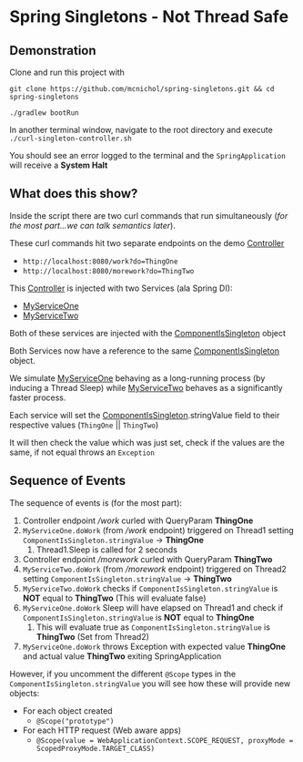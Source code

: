 # Spring Singletons - Not Thread Safe

## Demonstration
Clone and run this project with

`git clone https://github.com/mcnichol/spring-singletons.git && cd spring-singletons`

`./gradlew bootRun`

In another terminal window, navigate to the root directory and execute `./curl-singleton-controller.sh`

You should see an error logged to the terminal and the `SpringApplication` will receive a **System Halt**

## What does this show?
Inside the script there are two curl commands that run simultaneously (*for the most part...we can talk semantics later*).

These curl commands hit two separate endpoints on the demo [Controller](./src/main/java/com/mcnichol/spring/Controller.java)
 * `http://localhost:8080/work?do=ThingOne`
 * `http://localhost:8080/morework?do=ThingTwo`

This [Controller](./src/main/java/com/mcnichol/spring/Controller.java) is injected with two Services (ala Spring DI):
 * [MyServiceOne](./src/main/java/com/mcnichol/spring/MyServiceOne.java)
 * [MyServiceTwo](./src/main/java/com/mcnichol/spring/MyServiceTwo.java)

Both of these services are injected with the [ComponentIsSingleton](./src/main/java/com/mcnichol/spring/ComponentIsSingleton.java) object

Both Services now have a reference to the same [ComponentIsSingleton](./src/main/java/com/mcnichol/spring/ComponentIsSingleton.java) object.

We simulate [MyServiceOne](./src/main/java/com/mcnichol/spring/MyServiceOne.java) behaving as a long-running process (by inducing a Thread Sleep) while [MyServiceTwo](./src/main/java/com/mcnichol/spring/MyServiceTwo.java) behaves as a significantly faster process. 

Each service will set the [ComponentIsSingleton](./src/main/java/com/mcnichol/spring/ComponentIsSingleton.java).stringValue field to their respective values (`ThingOne` || `ThingTwo`)

It will then check the value which was just set, check if the values are the same, if not equal throws an `Exception`

## Sequence of Events

The sequence of events is (for the most part):
1. Controller endpoint */work* curled with QueryParam **ThingOne**
1. `MyServiceOne.doWork` (from */work* endpoint) triggered on Thread1 setting `ComponentIsSingleton.stringValue` -> **ThingOne**
    1. Thread1.Sleep is called for 2 seconds
1. Controller endpoint */morework* curled with QueryParam **ThingTwo**
1. `MyServiceTwo.doWork` (from */morework* endpoint) triggered on Thread2 setting `ComponentIsSingleton.stringValue` -> **ThingTwo**
1. `MyServiceTwo.doWork` checks if `ComponentIsSingleton.stringValue` is **NOT** equal to **ThingTwo** (This will evaluate false)
1. `MyServiceOne.doWork` Sleep will have elapsed on Thread1 and check if `ComponentIsSingleton.stringValue` is **NOT** equal to **ThingOne** 
    1. This will evaluate true as `ComponentIsSingleton.stringValue` is **ThingTwo** (Set from Thread2)
1. `MyServiceOne.doWork` throws Exception with expected value **ThingOne** and actual value **ThingTwo** exiting SpringApplication

However, if you uncomment the different `@Scope` types in the `ComponentIsSingleton.stringValue` you will see how these will provide new objects:
 * For each object created
    * `@Scope("prototype")`
 * For each HTTP request (Web aware apps)
    * `@Scope(value = WebApplicationContext.SCOPE_REQUEST, proxyMode = ScopedProxyMode.TARGET_CLASS)`
